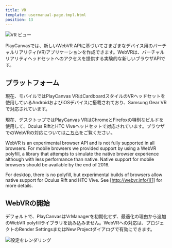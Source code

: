 ```yaml
---
title: VR
template: usermanual-page.tmpl.html
position: 13
---
```


![VR ビュー][3]

PlayCanvasでは、新しいWebVR APIに基づいてさまざまなデバイス用のバーチャルリアリティ(VR)アプリケーションを作成できます。WebVRは、バーチャルリアリティヘッドセットへのアクセスを提供する実験的な新しいブラウザAPIです。

## プラットフォーム

現在、モバイルではPlayCanvas VRはCardboardスタイルのVRヘッドセットを使用しているAndroidおよびiOSデバイスに搭載されており、Samsung Gear VRで対応されています。

現在、デスクトップではPlayCanvas VRはChromeとFirefoxの特別なビルドを使用して、Oculus RiftとHTC Viveヘッドセットで対応されています。ブラウザでのWebVRの対応については[こちら][1]をご覧ください。

<div class="alert alert-info" style="text-align:left">
WebVR is an experimental browser API and is not fully supported in all browsers. For mobile browsers we provided support by using a WebVR polyfill, a library that attempts to simulate the native browser experience although with less performance than native. Native support for mobile browsers should be available by the end of 2016.

For desktop, there is no polyfill, but experimental builds of browsers allow native support for Oculus Rift and HTC Vive. See [http://webvr.info/][1] for more details.
</div>

## WebVRの開始

デフォルトで、PlayCanvasはVrManagerを初期化せず、最適化の理由から追加のWebVR polyfillライブラリを読み込みません。WebVRへの対応は、プロジェクトのRender SettingsまたはNew Projectダイアログで有効にできます。

![設定をレンダリング][2]

[1]: http://webvr.info/
[2]: /images/user-manual/vr/render-settings.jpg
[3]: /images/user-manual/vr/vr-view.png

